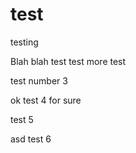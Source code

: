 # test
testing


Blah blah test test
more test

test number 3

ok test 4 for sure

test 5

asd test 6
